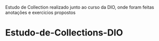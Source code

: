 Estudo de Collection realizado junto ao curso da DIO, onde foram feitas anotações e exercicios propostos

# Estudo-de-Collections-DIO

